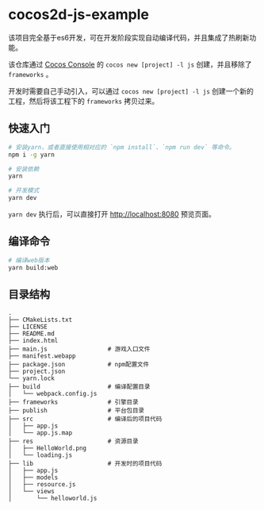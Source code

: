 # cocos2d-js-example

该项目完全基于es6开发，可在开发阶段实现自动编译代码，并且集成了热刷新功能。

该仓库通过 [Cocos Console](https://github.com/cocos2d/cocos2d-console) 的 `cocos new [project] -l js` 创建，并且移除了 `frameworks` 。

开发时需要自己手动引入，可以通过 `cocos new [project] -l js` 创建一个新的工程，然后将该工程下的 `frameworks` 拷贝过来。

## 快速入门

```bash
# 安装yarn，或者直接使用相对应的 `npm install`、`npm run dev` 等命令。
npm i -g yarn

# 安装依赖
yarn

# 开发模式
yarn dev
```

`yarn dev` 执行后，可以直接打开 [http://localhost:8080](http://localhost:8080) 预览页面。

## 编译命令

```bash
# 编译web版本
yarn build:web
```
## 目录结构

```
.
├── CMakeLists.txt
├── LICENSE
├── README.md
├── index.html
├── main.js                 # 游戏入口文件
├── manifest.webapp
├── package.json            # npm配置文件
├── project.json
└── yarn.lock
├── build                   # 编译配置目录
│   └── webpack.config.js
├── frameworks              # 引擎目录
├── publish                 # 平台包目录
├── src                     # 编译后的项目代码
│   ├── app.js
│   └── app.js.map
├── res                     # 资源目录
│   ├── HelloWorld.png
│   └── loading.js
├── lib                     # 开发时的项目代码
│   ├── app.js
│   ├── models
│   ├── resource.js
│   └── views
│       └── helloworld.js
```